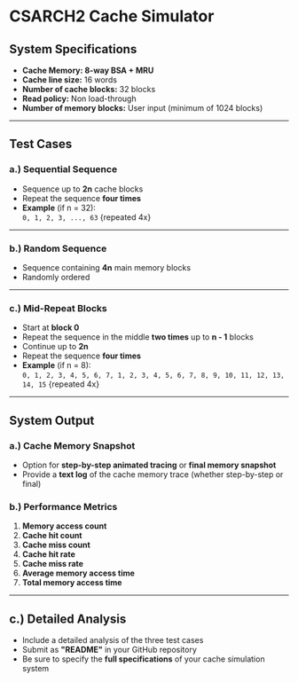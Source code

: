 # **CSARCH2 Cache Simulator**

## **System Specifications**
- **Cache Memory: 8-way BSA + MRU**
- **Cache line size:** 16 words  
- **Number of cache blocks:** 32 blocks  
- **Read policy:** Non load-through  
- **Number of memory blocks:** User input (minimum of 1024 blocks)  

---

## **Test Cases**
### **a.) Sequential Sequence**  
- Sequence up to **2n** cache blocks  
- Repeat the sequence **four times**  
- **Example** (if n = 32):  
  `0, 1, 2, 3, ..., 63` {repeated 4x}  

---

### **b.) Random Sequence**  
- Sequence containing **4n** main memory blocks  
- Randomly ordered  

---

### **c.) Mid-Repeat Blocks**  
- Start at **block 0**  
- Repeat the sequence in the middle **two times** up to **n - 1** blocks  
- Continue up to **2n**  
- Repeat the sequence **four times**  
- **Example** (if n = 8):  
  `0, 1, 2, 3, 4, 5, 6, 7, 1, 2, 3, 4, 5, 6, 7, 8, 9, 10, 11, 12, 13, 14, 15` {repeated 4x}  

---

## **System Output**
### **a.) Cache Memory Snapshot**  
- Option for **step-by-step animated tracing** or **final memory snapshot**  
- Provide a **text log** of the cache memory trace (whether step-by-step or final)  

### **b.) Performance Metrics**  
1. **Memory access count**  
2. **Cache hit count**  
3. **Cache miss count**  
4. **Cache hit rate**  
5. **Cache miss rate**  
6. **Average memory access time**  
7. **Total memory access time**  

---

## **c.) Detailed Analysis**  
- Include a detailed analysis of the three test cases  
- Submit as **"README"** in your GitHub repository  
- Be sure to specify the **full specifications** of your cache simulation system  


